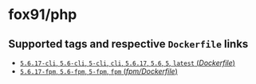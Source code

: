 # fox91/php

## Supported tags and respective `Dockerfile` links

-	[`5.6.17-cli`, `5.6-cli`, `5-cli`, `cli`, `5.6.17`, `5.6`, `5`, `latest` (*Dockerfile*)](https://github.com/fox91/docker-php/blob/master/Dockerfile)
-	[`5.6.17-fpm`, `5.6-fpm`, `5-fpm`, `fpm` (*fpm/Dockerfile*)](https://github.com/fox91/docker-php/blob/master/fpm/Dockerfile)
